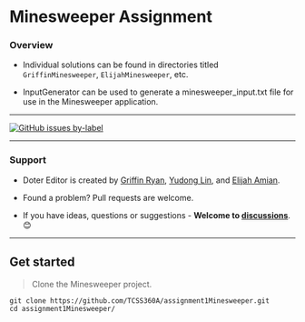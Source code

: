 # Minesweeper Assignment

### Overview

- Individual solutions can be found in directories titled `GriffinMinesweeper`, `ElijahMinesweeper`, etc.

- InputGenerator can be used to generate a minesweeper_input.txt file for use in the Minesweeper application.

----

[![GitHub issues by-label](https://img.shields.io/github/issues/TCSS360A/assignment1Minesweeper)](https://github.com/TCSS360A/assignment1Minesweeper/issues?q=label%3A%22help+wanted%22+is%3Aopen+is%3Aissue)

___
### Support
- Doter Editor is created by [Griffin Ryan][griffinryan-github], [Yudong Lin][yudonglin-github], and [Elijah Amian][elijahamian-github].

- Found a problem? Pull requests are welcome.

- If you have ideas, questions or suggestions - **Welcome to [discussions](https://github.com/TCSS360A/assignment1Minesweeper/discussions)**. 😊
___


## Get started

> Clone the Minesweeper project.

    git clone https://github.com/TCSS360A/assignment1Minesweeper.git
    cd assignment1Minesweeper/

[griffinryan-github]: https://github.com/griffinryan/
[yudonglin-github]: https://github.com/yudonglin
[elijahamian-github]: https://github.com/Elijah1368
